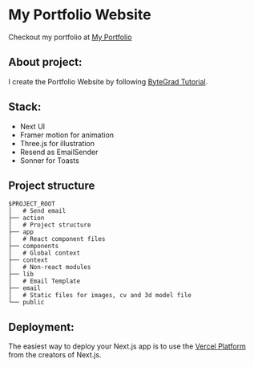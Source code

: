 # My Portfolio Website

Checkout my portfolio at [My Portfolio]()

## About project:

I create the Portfolio Website by following [ByteGrad Tutorial](https://github.com/ByteGrad/portfolio-website).

## Stack:

- Next UI
- Framer motion for animation
- Three.js for illustration
- Resend as EmailSender
- Sonner for Toasts

## Project structure

```
$PROJECT_ROOT
│   # Send email
├── action
│   # Project structure
├── app
│   # React component files
├── components
│   # Global context
├── context
│   # Non-react modules
├── lib
│   # Email Template
├── email
│   # Static files for images, cv and 3d model file
└── public
```

## Deployment:

The easiest way to deploy your Next.js app is to use the [Vercel Platform](https://vercel.com/new?utm_medium=default-template&filter=next.js&utm_source=create-next-app&utm_campaign=create-next-app-readme) from the creators of Next.js.
